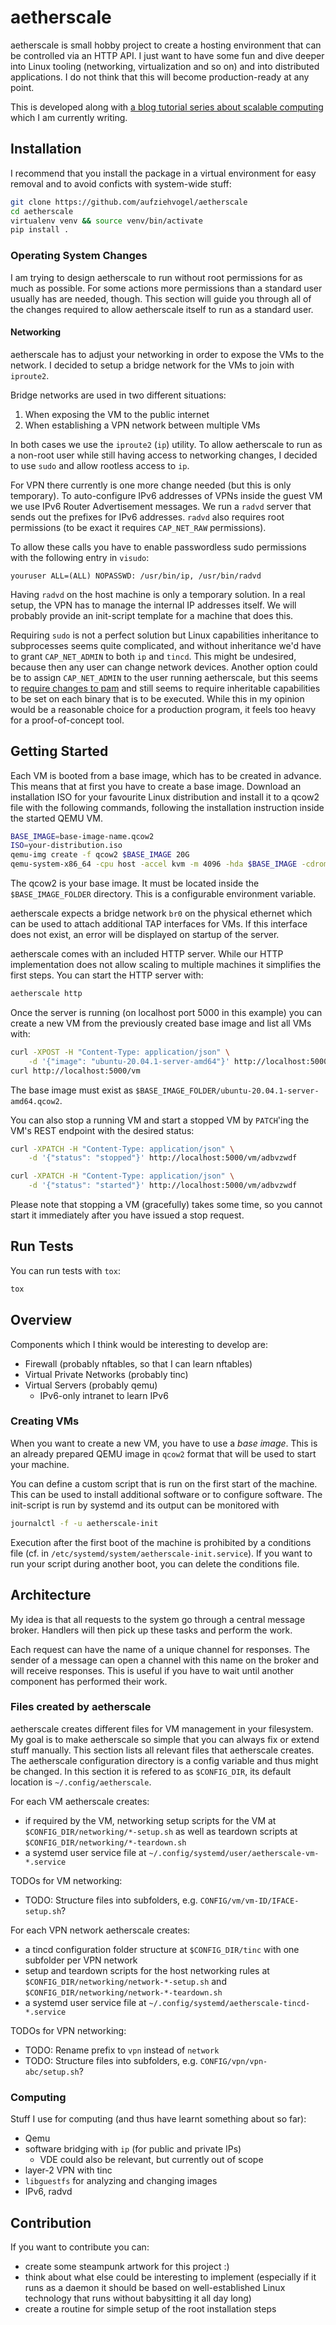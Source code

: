 # aetherscale

aetherscale is small hobby project to create a hosting environment that can
be controlled via an HTTP API. I just want to have some fun and
dive deeper into Linux tooling (networking, virtualization and so on) and
into distributed applications. I do not think that this will become
production-ready at any point.

This is developed along with
[a blog tutorial series about scalable computing](https://blog.stefan-koch.name/2020/11/22/programming-cloud-hosting-python-rabbitmq-qemu)
which I am currently writing.

## Installation

I recommend that you install the package in a virtual environment for
easy removal and to avoid conficts with system-wide stuff:

```bash
git clone https://github.com/aufziehvogel/aetherscale
cd aetherscale
virtualenv venv && source venv/bin/activate
pip install .
```

### Operating System Changes

I am trying to design aetherscale to run without root permissions for
as much as possible.
For some actions more permissions than a standard user usually has are
needed, though. This section will guide you through all of the changes
required to allow aetherscale itself to run as a standard user.

#### Networking

aetherscale has to adjust your networking in order to expose the VMs to the
network. I decided to setup a bridge network for the VMs to join with
`iproute2`.

Bridge networks are used in two different situations:

1. When exposing the VM to the public internet
2. When establishing a VPN network between multiple VMs

In both cases we use the `iproute2` (`ip`) utility. To allow aetherscale to
run as a non-root user while still having access to networking changes, I
decided to use `sudo` and allow rootless access to `ip`.

For VPN there currently is one more change needed (but this is only
temporary). To auto-configure IPv6 addresses of VPNs inside
the guest VM we use IPv6 Router Advertisement messages. We run a `radvd`
server that sends out the prefixes for IPv6 addresses. `radvd` also requires
root permissions (to be exact it requires `CAP_NET_RAW` permissions).

To allow these calls you have to enable passwordless sudo permissions with
the following entry in `visudo`:

```
youruser ALL=(ALL) NOPASSWD: /usr/bin/ip, /usr/bin/radvd
```

Having `radvd` on the host machine is only a temporary solution. In a real
setup, the VPN has to manage the internal IP addresses itself. We will
probably provide an init-script template for a machine that does this.

Requiring `sudo` is not a perfect solution but Linux capabilities inheritance to
subprocesses seems quite complicated, and without inheritance we'd have to grant
`CAP_NET_ADMIN` to both `ip` and `tincd`. This might be undesired, because
then any user can change network devices. Another option could be to
assign `CAP_NET_ADMIN` to the user running aetherscale, but this seems to
[require changes to pam](https://unix.stackexchange.com/questions/454708/how-do-you-add-cap-sys-admin-permissions-to-user-in-centos-7)
and still seems to require inheritable capabilities to be set on each
binary that is to be executed.
While this in my opinion would be a reasonable choice for a production
program, it feels too heavy for a proof-of-concept tool.

## Getting Started

Each VM is booted from a base image, which has to be created in advance.
This means that at first you have to create a base image. Download an
installation ISO for your favourite Linux distribution and install it to a
qcow2 file with the following commands, following the installation instruction
inside the started QEMU VM.

```bash
BASE_IMAGE=base-image-name.qcow2
ISO=your-distribution.iso
qemu-img create -f qcow2 $BASE_IMAGE 20G
qemu-system-x86_64 -cpu host -accel kvm -m 4096 -hda $BASE_IMAGE -cdrom $ISO
```

The qcow2 is your base image. It must be located inside the
`$BASE_IMAGE_FOLDER` directory. This is a configurable environment variable.

aetherscale expects a bridge network `br0` on the physical ethernet which can
be used to attach additional TAP interfaces for VMs. If this interface does not
exist, an error will be displayed on startup of the server.

aetherscale comes with an included HTTP server. While our HTTP implementation
does not allow scaling to multiple machines it simplifies the first steps. You
can start the HTTP server with:

```bash
aetherscale http
```

Once the server is running (on localhost port 5000 in this example) you can
create a new VM from the previously created base image and list all
VMs with:

```bash
curl -XPOST -H "Content-Type: application/json" \
    -d '{"image": "ubuntu-20.04.1-server-amd64"}' http://localhost:5000/vm
curl http://localhost:5000/vm
```

The base image must exist as
`$BASE_IMAGE_FOLDER/ubuntu-20.04.1-server-amd64.qcow2`.

You can also stop a running VM and start a stopped VM by `PATCH`'ing the
VM's REST endpoint with the desired status:

```bash
curl -XPATCH -H "Content-Type: application/json" \
    -d '{"status": "stopped"}' http://localhost:5000/vm/adbvzwdf

curl -XPATCH -H "Content-Type: application/json" \
    -d '{"status": "started"}' http://localhost:5000/vm/adbvzwdf
```

Please note that stopping a VM (gracefully) takes some time, so you cannot
start it immediately after you have issued a stop request.


## Run Tests

You can run tests with `tox`:

```bash
tox
```


## Overview

Components which I think would be interesting to develop are:

- Firewall (probably nftables, so that I can learn nftables)
- Virtual Private Networks (probably tinc)
- Virtual Servers (probably qemu)
  - IPv6-only intranet to learn IPv6

### Creating VMs

When you want to create a new VM, you have to use a *base image*. This is an
already prepared QEMU image in `qcow2` format that will be used to start your
machine.

You can define a custom script that is run on the first start of the machine.
This can be used to install additional software or to configure software.
The init-script is run by systemd and its output can be monitored with

```bash
journalctl -f -u aetherscale-init
```

Execution after the first boot of the machine is prohibited by a conditions
file (cf. in `/etc/systemd/system/aetherscale-init.service`). If you
want to run your script during another boot, you can delete the conditions
file.

## Architecture

My idea is that all requests to the system go through a central message
broker. Handlers will then pick up these tasks and perform the work.

Each request can have the name of a unique channel for responses. The sender
of a message can open a channel with this name on the broker and will receive
responses. This is useful if you have to wait until another component has
performed their work.

### Files created by aetherscale

aetherscale creates different files for VM management in your filesystem.
My goal is to make aetherscale so simple that you can always fix or extend
stuff manually. This section lists all relevant files that aetherscale creates.
The aetherscale configuration directory is a config variable and thus might
be changed. In this section it is refered to as `$CONFIG_DIR`, its default
location is `~/.config/aetherscale`.

For each VM aetherscale creates:

- if required by the VM, networking setup scripts for the VM at
  `$CONFIG_DIR/networking/*-setup.sh` as well as teardown scripts at
  `$CONFIG_DIR/networking/*-teardown.sh`
- a systemd user service file at
  `~/.config/systemd/user/aetherscale-vm-*.service`

TODOs for VM networking:

- TODO: Structure files into subfolders, e.g. `CONFIG/vm/vm-ID/IFACE-setup.sh`?

For each VPN network aetherscale creates:

- a tincd configuration folder structure at
  `$CONFIG_DIR/tinc` with one subfolder per VPN network
- setup and teardown scripts for the host networking rules at
  `$CONFIG_DIR/networking/network-*-setup.sh` and
  `$CONFIG_DIR/networking/network-*-teardown.sh`
- a systemd user service file at
  `~/.config/systemd/aetherscale-tincd-*.service`

TODOs for VPN networking:

- TODO: Rename prefix to `vpn` instead of `network`
- TODO: Structure files into subfolders, e.g. `CONFIG/vpn/vpn-abc/setup.sh`?


### Computing

Stuff I use for computing (and thus have learnt something about so far):

- Qemu
- software bridging with `ip` (for public and private IPs)
  - VDE could also be relevant, but currently out of scope
- layer-2 VPN with tinc
- `libguestfs` for analyzing and changing images
- IPv6, radvd


## Contribution

If you want to contribute you can:

- create some steampunk artwork for this project :)
- think about what else could be interesting to implement (especially if
  it runs as a daemon it should be based on well-established Linux technology
  that runs without babysitting it all day long)
- create a routine for simple setup of the root installation steps
